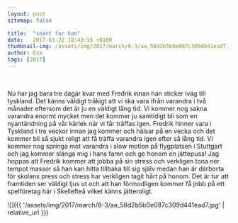 ```yaml
---
layout: post
sitemap: false

title:  "snart far han"
date:   2017-03-22 18:43:16 +0100
thumbnail-img: /assets/img/2017/march/8-3/aa_58d2b5b0e087c309d441ead7.jpg
author: Eva
tags: [2017]
---
```


 




Nu har jag bara tre dagar kvar med Fredrik innan han sticker iväg till tyskland. Det känns väldigt tråkigt att vi ska vara ifrån varandra i två månader eftersom det är ju en väldigt lång tid. Vi kommer nog sakna varandra enormt mycket men det kommer ju samtidigt bli som en nyantändning på vår kärlek när vi får träffas igen. Fredrik hinner vara i Tyskland i tre veckor innan jag kommer och hälsar på en vecka och det kommer bli så sjukt roligt att få träffa varandra igen efter så lång tid. Vi kommer nog springa mot varandra i slow motion på flygplatsen i Stuttgart och jag kommer slänga mig i hans famn och ge honom en jättepuss! Jag hoppas att Fredrik kommer att jobba på sin stress och verkligen tona ner tempot massor så han kan hitta tillbaka till sig själv medan han är därborta för skolans press och stress har verkligen tagit hårt på honom. Det är tur att framtiden ser väldigt ljus ut och att han förmodligen kommer få jobb på ett spelföretag här i Skellefteå vilket känns jätteroligt.

![]({{ '/assets/img/2017/march/8-3/aa_58d2b5b0e087c309d441ead7.jpg'  | relative_url }})

